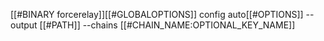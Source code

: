 [[#BINARY forcerelay]][[#GLOBALOPTIONS]] config auto[[#OPTIONS]] --output [[#PATH]] --chains [[#CHAIN_NAME:OPTIONAL_KEY_NAME]]